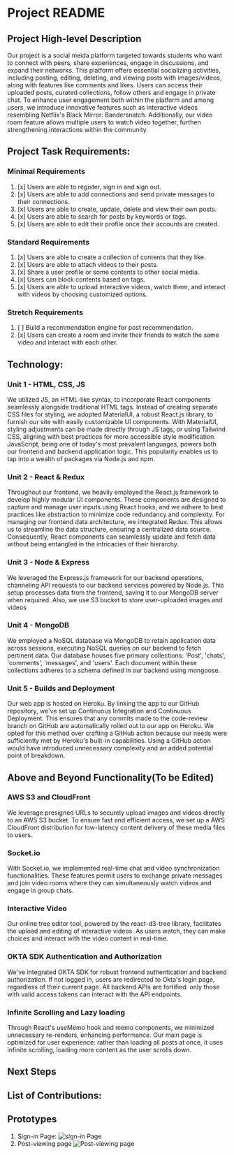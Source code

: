 # Project README

## Project High-level Description

Our project is a social meida platform targeted towards students who want to connect with peers, share experiences, engage in discussions, and expand their networks. This platform offers essential socializing activities, including posting, editing, deleting, and viewing posts with images/videos, along with features like comments and likes. Users can access their uploaded posts, curated collections, follow others and engage in private chat. To enhance user engagement both within the platform and among users, we introduce innovative features such as interactive videos resembling Netflix's Black Mirror: Bandersnatch. Additionally, our video room feature allows multiple users to watch video together, furthen strengthening interactions within the community.

## Project Task Requirements:

### Minimal Requirements

1. [x] Users are able to register, sign in and sign out.
2. [x] Users are able to add connections and send private messages to their connections.
3. [x] Users are able to create, update, delete and view their own posts.
4. [x] Users are able to search for posts by keywords or tags.
5. [x] Users are able to edit their profile once their accounts are created.

### Standard Requirements

1. [x] Users are able to create a collection of contents that they like.
2. [x] Users are able to attach videos to their posts.
3. [x] Share a user profile or some contents to other social media.
4. [x] Users can block contents based on tags.
5. [x] Users are able to upload interactive videos, watch them, and interact with videos by choosing customized options.

### Stretch Requirements

1. [ ] Build a recommendation engine for post recommendation.
2. [x] Users can create a room and invite their friends to watch the same video and interact with each other.

## Technology:

### Unit 1 - HTML, CSS, JS
We utilized JS, an HTML-like syntax, to incorporate React components seamlessly alongside traditional HTML tags. 
Instead of creating separate CSS files for styling, we adopted MaterialUI, a robust React.js library, 
to furnish our site with easily customizable UI components. With MaterialUI, 
styling adjustments can be made directly through JS tags, or using Tailwind CSS, aligning with best practices for more accessible style modification.
JavaScript, being one of today's most prevalent languages, powers both our frontend and backend application logic. 
This popularity enables us to tap into a wealth of packages via Node.js and npm.
### Unit 2 - React & Redux
Throughout our frontend, we heavily employed the React.js framework to develop highly modular UI components. 
These components are designed to capture and manage user inputs using React hooks,
and we adhere to best practices like abstraction to minimize code redundancy and complexity. 
For managing our frontend data architecture, we integrated Redux. 
This allows us to streamline the data structure, ensuring a centralized data source. 
Consequently, React components can seamlessly update and fetch data without being entangled in the intricacies of their hierarchy.
### Unit 3 - Node & Express
We leveraged the Express.js framework for our backend operations, 
channeling API requests to our backend services powered by Node.js. 
This setup processes data from the frontend, saving it to our MongoDB server when required. 
Also, we use S3 bucket to store user-uploaded images and videos
### Unit 4 - MongoDB
We employed a NoSQL database via MongoDB to retain application data across sessions, 
executing NoSQL queries on our backend to fetch pertinent data. 
Our database houses five primary collections: 'Post', 'chats', 'comments', 'messages', and 'users'. 
Each document within these collections adheres to a schema defined in our backend using mongoose.
### Unit 5 - Builds and Deployment
Our web app is hosted on Heroku. By linking the app to our GitHub repository, 
we've set up Continuous Integration and Continuous Deployment. 
This ensures that any commits made to the code-review branch on GitHub are automatically rolled out to our app on Heroku. 
We opted for this method over crafting a GitHub action because our needs were sufficiently met by Heroku's built-in capabilities. 
Using a GitHub action would have introduced unnecessary complexity and an added potential point of breakdown.
<!-- ### Users are able to register, sign in and sign out:

1. Use Mongoose to link MongoDB with backend objects and create a MongoDB database in MongoDB Atlas.
2. Build a sign-in webpage.
3. Integrate Okta SDK for authentication to allow users to sign up with email/phone/account+password, login, log out.
4. Deploy our front-end, back-end to a deployment platform (e.g., Vercel, Render, Cyclic, Railway, Deta, fly.io, Nextify).
5. Establish the general structure of front-end and backend project.

### Users are able to create, update, delete and view their posts:

1. Design schema of users (and potentially post, tag) (include a list of friends' id as a field in the user schema) and link schemas with MongoDB instances.
2. Develop a user-friendly UX and UI for post management.
3. Develop CRUD API endpoints for post management.
4. Generate test data for posts.
5. Write front-end code to make API calls to backend to retrieve data. -->

## Above and Beyond Functionality(To be Edited)

### AWS S3 and CloudFront

We leverage presigned URLs to securely upload images and videos directly to an AWS S3 bucket. To ensure fast and efficient access, we set up a AWS CloudFront distribution for low-latency content delivery of these media files to users.

### Socket.io

With Socket.io, we implemented real-time chat and video synchronization functionalities. These features permit users to exchange private messages and join video rooms where they can simultaneously watch videos and engage in group chats.

### Interactive Video

Our online tree editor tool, powered by the react-d3-tree library, facilitates the upload and editing of interactive videos. As users watch, they can make choices and interact with the video content in real-time.

### OKTA SDK Authentication and Authorization

We've integrated OKTA SDK for robust frontend authentication and backend authorization. If not logged in, users are redirected to Okta's login page, regardless of their current page. All backend APIs are fortified: only those with valid access tokens can interact with the API endpoints.

### Infinite Scrolling and Lazy loading

Through React's useMemo hook and memo components, we minimized unnecessary re-renders, enhancing performance. Our main page is optimized for user experience: rather than loading all posts at once, it uses infinite scrolling, loading more content as the user scrolls down.

## Next Steps

## List of Contributions:

## Prototypes

1. Sign-in Page:
   ![sign-in Page](https://user-images.githubusercontent.com/64096168/256692418-657ae486-cf5e-4843-a376-0608035b276c.png)
2. Post-viewing page
   ![Post-viewing page](https://user-images.githubusercontent.com/64096168/256692462-bedb3e2f-348e-4dd8-9a9b-484db69defac.png)
